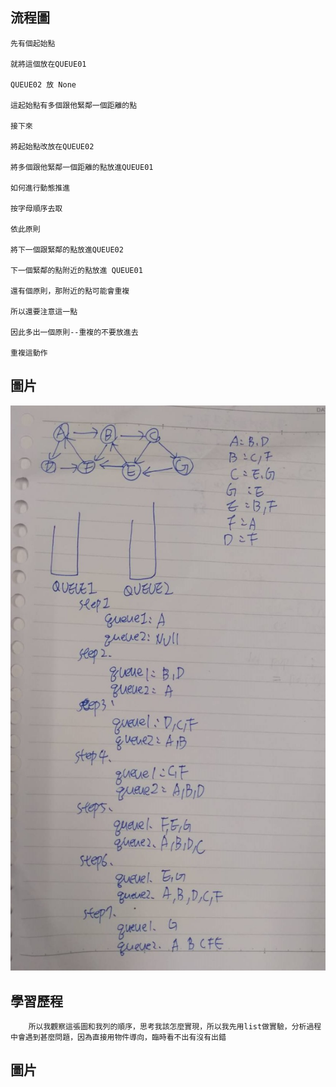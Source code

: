 流程圖
------
    先有個起始點

    就將這個放在QUEUE01

    QUEUE02 放 None

    這起始點有多個跟他緊鄰一個距離的點

    接下來

    將起始點改放在QUEUE02

    將多個跟他緊鄰一個距離的點放進QUEUE01

    如何進行動態推進

    按字母順序去取

    依此原則

    將下一個跟緊鄰的點放進QUEUE02

    下一個緊鄰的點附近的點放進 QUEUE01

    還有個原則，那附近的點可能會重複

    所以還要注意這一點

    因此多出一個原則--重複的不要放進去

    重複這動作
圖片
------
![image](https://github.com/ghost36168/realreason/blob/master/%E5%9C%96%E7%89%87/hW5.jpg)

學習歷程
------
        所以我觀察這張圖和我列的順序，思考我該怎麼實現，所以我先用list做實驗，分析過程中會遇到甚麼問題，因為直接用物件導向，臨時看不出有沒有出錯
圖片
-------

